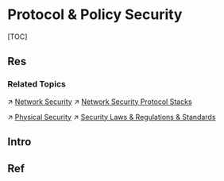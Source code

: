 # Protocol & Policy Security

[TOC]



## Res
### Related Topics
↗ [Network Security](../../Network%20Security/Network%20Security.md)
↗ [Network Security Protocol Stacks](../../Network%20Security/Network%20Security%20Mechanisms/🏇%20Network%20Security%20Protocol%20Stacks/Network%20Security%20Protocol%20Stacks.md)

↗ [Physical Security](../../Physical%20Security/Physical%20Security.md)
↗ [Security Laws & Regulations & Standards](../👩🏻‍⚖️%20Security%20Laws%20&%20Regulations%20&%20Standards/Security%20Laws%20&%20Regulations%20&%20Standards.md)



## Intro



## Ref
